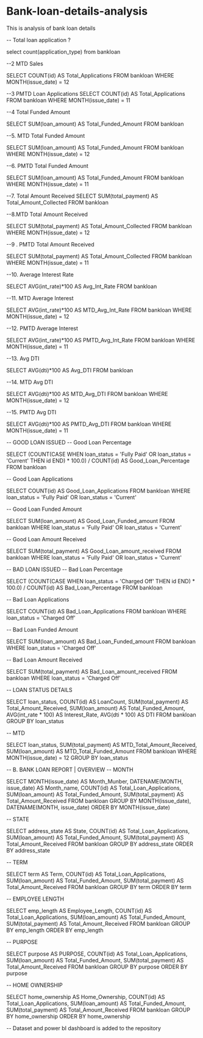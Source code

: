 # Bank-loan-details-analysis
This is analysis of bank loan details


-- Total loan application ?

 select count(application_type) from bankloan

 --2 MTD Sales
  
  SELECT COUNT(id) AS Total_Applications FROM bankloan
WHERE MONTH(issue_date) = 12

--3 PMTD Loan Applications
SELECT COUNT(id) AS Total_Applications FROM bankloan
WHERE MONTH(issue_date) = 11

--4 Total Funded Amount

SELECT SUM(loan_amount) AS Total_Funded_Amount FROM bankloan

--5. MTD Total Funded Amount

SELECT SUM(loan_amount) AS Total_Funded_Amount FROM bankloan
WHERE MONTH(issue_date) = 12

--6. PMTD Total Funded Amount

SELECT SUM(loan_amount) AS Total_Funded_Amount FROM bankloan
WHERE MONTH(issue_date) = 11

--7. Total Amount Received
SELECT SUM(total_payment) AS Total_Amount_Collected FROM bankloan

--8.MTD Total Amount Received

SELECT SUM(total_payment) AS Total_Amount_Collected FROM bankloan
WHERE MONTH(issue_date) = 12

--9 . PMTD Total Amount Received

SELECT SUM(total_payment) AS Total_Amount_Collected FROM bankloan
WHERE MONTH(issue_date) = 11

--10. Average Interest Rate

SELECT AVG(int_rate)*100 AS Avg_Int_Rate FROM bankloan
 
--11. MTD Average Interest

SELECT AVG(int_rate)*100 AS MTD_Avg_Int_Rate FROM bankloan
WHERE MONTH(issue_date) = 12
 
--12. PMTD Average Interest

SELECT AVG(int_rate)*100 AS PMTD_Avg_Int_Rate FROM bankloan
WHERE MONTH(issue_date) = 11
 
--13. Avg DTI

SELECT AVG(dti)*100 AS Avg_DTI FROM bankloan
 
--14. MTD Avg DTI

SELECT AVG(dti)*100 AS MTD_Avg_DTI FROM bankloan
WHERE MONTH(issue_date) = 12
 
--15. PMTD Avg DTI

SELECT AVG(dti)*100 AS PMTD_Avg_DTI FROM bankloan
WHERE MONTH(issue_date) = 11
 
-- GOOD LOAN ISSUED
-- Good Loan Percentage

SELECT
    (COUNT(CASE WHEN loan_status = 'Fully Paid' OR loan_status = 'Current' THEN id END) * 100.0) / 
	COUNT(id) AS Good_Loan_Percentage
FROM bankloan
 
-- Good Loan Applications

SELECT COUNT(id) AS Good_Loan_Applications FROM bankloan
WHERE loan_status = 'Fully Paid' OR loan_status = 'Current'
 
-- Good Loan Funded Amount

SELECT SUM(loan_amount) AS Good_Loan_Funded_amount FROM bankloan
WHERE loan_status = 'Fully Paid' OR loan_status = 'Current'
 
-- Good Loan Amount Received

SELECT SUM(total_payment) AS Good_Loan_amount_received FROM bankloan
WHERE loan_status = 'Fully Paid' OR loan_status = 'Current'
 

-- BAD LOAN ISSUED
-- Bad Loan Percentage

SELECT
    (COUNT(CASE WHEN loan_status = 'Charged Off' THEN id END) * 100.0) / 
	COUNT(id) AS Bad_Loan_Percentage
FROM bankloan
 
-- Bad Loan Applications

SELECT COUNT(id) AS Bad_Loan_Applications FROM bankloan
WHERE loan_status = 'Charged Off'
 
-- Bad Loan Funded Amount

SELECT SUM(loan_amount) AS Bad_Loan_Funded_amount FROM bankloan
WHERE loan_status = 'Charged Off'
 
-- Bad Loan Amount Received

SELECT SUM(total_payment) AS Bad_Loan_amount_received FROM bankloan
WHERE loan_status = 'Charged Off'
 

-- LOAN STATUS DETAILS
	
 SELECT
        loan_status,
        COUNT(id) AS LoanCount,
        SUM(total_payment) AS Total_Amount_Received,
        SUM(loan_amount) AS Total_Funded_Amount,
        AVG(int_rate * 100) AS Interest_Rate,
        AVG(dti * 100) AS DTI
    FROM
        bankloan
    GROUP BY
        loan_status
 
 -- MTD

SELECT 
	loan_status, 
	SUM(total_payment) AS MTD_Total_Amount_Received, 
	SUM(loan_amount) AS MTD_Total_Funded_Amount 
FROM bankloan
WHERE MONTH(issue_date) = 12 
GROUP BY loan_status
 
-- B.	BANK LOAN REPORT | OVERVIEW
-- MONTH

SELECT 
	MONTH(issue_date) AS Month_Munber, 
	DATENAME(MONTH, issue_date) AS Month_name, 
	COUNT(id) AS Total_Loan_Applications,
	SUM(loan_amount) AS Total_Funded_Amount,
	SUM(total_payment) AS Total_Amount_Received
FROM bankloan
GROUP BY MONTH(issue_date), DATENAME(MONTH, issue_date)
ORDER BY MONTH(issue_date)
 

-- STATE

SELECT 
	address_state AS State, 
	COUNT(id) AS Total_Loan_Applications,
	SUM(loan_amount) AS Total_Funded_Amount,
	SUM(total_payment) AS Total_Amount_Received
FROM bankloan
GROUP BY address_state
ORDER BY address_state
 
 -- TERM

SELECT 
	term AS Term, 
	COUNT(id) AS Total_Loan_Applications,
	SUM(loan_amount) AS Total_Funded_Amount,
	SUM(total_payment) AS Total_Amount_Received
FROM bankloan
GROUP BY term
ORDER BY term
 

-- EMPLOYEE LENGTH

SELECT 
	emp_length AS Employee_Length, 
	COUNT(id) AS Total_Loan_Applications,
	SUM(loan_amount) AS Total_Funded_Amount,
	SUM(total_payment) AS Total_Amount_Received
FROM bankloan
GROUP BY emp_length
ORDER BY emp_length
 
-- PURPOSE

SELECT 
	purpose AS PURPOSE, 
	COUNT(id) AS Total_Loan_Applications,
	SUM(loan_amount) AS Total_Funded_Amount,
	SUM(total_payment) AS Total_Amount_Received
FROM bankloan
GROUP BY purpose
ORDER BY purpose
 
-- HOME OWNERSHIP

SELECT 
	home_ownership AS Home_Ownership, 
	COUNT(id) AS Total_Loan_Applications,
	SUM(loan_amount) AS Total_Funded_Amount,
	SUM(total_payment) AS Total_Amount_Received
FROM bankloan
GROUP BY home_ownership
ORDER BY home_ownership
 
-- Dataset and power bI dashboard  is added to the repository
